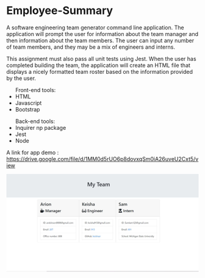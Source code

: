 # Employee-Summary
A software engineering team generator command line application. The application will prompt the user for information about the team manager and then information about the team members. The user can input any number of team members, and they may be a mix of engineers and interns. 

This assignment must also pass all unit tests using Jest. When the user has completed building the team, the application will create an HTML file that displays a nicely formatted team roster based on the information provided by the user.

<ul>Front-end tools:
 <li>HTML</li>
 <li>Javascript</li>
  <li>Bootstrap</li>
 </ul>
 <ul>Back-end tools:
  <li>Inquirer np package</li>
  <li>Jest</li>
    <li>Node</li>
 </ul>


A link for app demo : https://drive.google.com/file/d/1MM0d5rUO6p8dovxqSm0iA26uveU2Cxt5/view

<img src="img\Teamsnip.JPG" alt="Password Generator screenshot"  width="900px">


